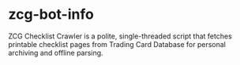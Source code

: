 # zcg-bot-info
ZCG Checklist Crawler is a polite, single-threaded script that fetches printable checklist pages from Trading Card Database for personal archiving and offline parsing.
